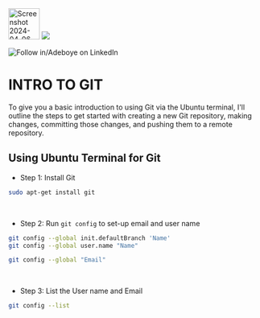<img width="62" alt="Screenshot 2024-04-06 022623" src="https://github.com/fadarboye/Intro-To-Git/assets/130584349/4878512e-0d52-4bc9-ade5-ec2700a59a6c">
<a href="https://www.linkedin.com/in/adeboye-famurewa-700b9426/"><img src="https://img.shields.io/badge/LinkedIn-0077B5?style=for-the-badge&logo=linkedin&logoColor=white"></a> 

![](https://img.shields.io/badge/Follow%20%ad-1.4k-blue?logo=linkedin&style=social "Follow in/Adeboye on LinkedIn") 


# INTRO TO GIT


To give you a basic introduction to using Git via the Ubuntu terminal, I'll outline the steps to get started with creating a new Git repository, making changes, committing those changes, and pushing them to a remote repository.


## Using Ubuntu Terminal for Git

- Step 1: Install Git

```sh
sudo apt-get install git
```
<br/>

- Step 2: Run `git config` to set-up email and user name

```sh
git config --global init.defaultBranch 'Name'
git config --global user.name "Name"
```

```sh
git config --global "Email"
```

<br/>


- Step 3: List the User name and Email

```sh
git config --list
```
